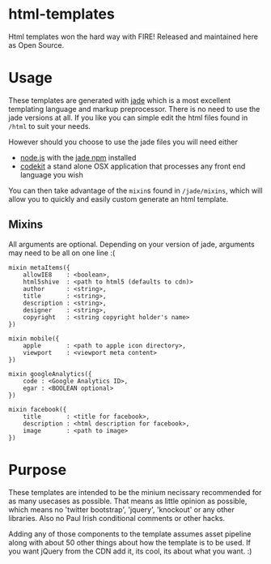 html-templates
==============

Html templates won the hard way with FIRE! Released and maintained here as Open Source.

# Usage

These templates are generated with [jade](http://jade-lang.com/) which is a most excellent templating language and markup preprocessor. There is no need to use the jade versions at all. If you like you can simple edit the html files found in `/html` to suit your needs. 

However should you choose to use the jade files you will need either 
 - [node.js](http://nodejs.org/) with the [jade npm](https://npmjs.org/package/jade) installed
 - [codekit](http://incident57.com/codekit/) a stand alone OSX application that processes any front end language you wish

You can then take advantage of the `mixin`s found in `/jade/mixins`, which will allow you to quickly and easily custom generate an html template.

## Mixins

All arguments are optional. Depending on your version of jade, arguments may need to be all on one line :(

	mixin metaItems({
		allowIE8 	: <boolean>,
		html5shive	: <path to html5 (defaults to cdn)>
		author 		: <string>,
		title 		: <string>,
		description : <string>,
		designer 	: <string>,
		copyright 	: <string copyright holder's name>
	})

	mixin mobile({
		apple 		: <path to apple icon directory>,
		viewport 	: <viewport meta content>
	})

	mixin googleAnalytics({
		code : <Google Analytics ID>,
		egar : <BOOLEAN optional>
	})	

	mixin facebook({
		title 		: <title for facebook>,
		description : <html description for facebook>,
		image 		: <path to image>
	})	

# Purpose

These templates are intended to be the minium necissary recommended for as many usecases as possible. That means as little opinion as possible, which means no 'twitter bootstrap', 'jquery', 'knockout' or any other libraries. Also no Paul Irish conditional comments or other hacks.

Adding any of those components to the template assumes asset pipeline along with about 50 other things about how the template is to be used. If you want jQuery from the CDN add it, its cool, its about what you want. :)
